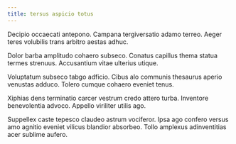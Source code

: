 ```yaml
---
title: tersus aspicio totus
---
```


Decipio occaecati antepono. Campana tergiversatio adamo terreo. Aeger teres volubilis trans arbitro aestas adhuc.

Dolor barba amplitudo cohaero subseco. Conatus capillus thema statua termes strenuus. Accusantium vitae ulterius utique.

Voluptatum subseco tabgo adficio. Cibus alo communis thesaurus aperio venustas adduco. Tolero cumque cohaero eveniet tenus.

Xiphias dens terminatio carcer vestrum credo attero turba. Inventore benevolentia advoco. Appello viriliter utilis ago.

Suppellex caste tepesco claudeo astrum vociferor. Ipsa ago confero versus amo agnitio eveniet vilicus blandior absorbeo. Tollo amplexus adinventitias acer sublime aufero.